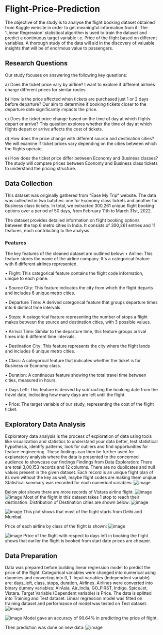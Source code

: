 # Flight-Price-Prediction
The objective of the study is to analyse the flight booking dataset obtained from Kaggle website in order to get meaningful information from it. The 'Linear Regression' statistical algorithm is used to train the dataset and predict a continuous target variable i.e. Price of the flight based on different variables. A thorough study of the data will aid in the discovery of valuable insights that will be of enormous value to passengers.

## Research Questions
Our study focuses on answering the following key questions:

a) Does the ticket price vary by airline?
I want to explore if different airlines charge different prices for similar routes.

b) How is the price affected when tickets are purchased just 1 or 2 days before departure?
Our aim to determine if booking tickets closer to the departure date significantly impacts the price.

c) Does the ticket price change based on the time of day at which flights depart or arrive?
This question explores whether the time of day at which flights depart or arrive affects the cost of tickets.

d) How does the price change with different source and destination cities?
We will examine if ticket prices vary depending on the cities between which the flights operate.

e) How does the ticket price differ between Economy and Business classes?
The study will compare prices between Economy and Business class tickets to understand the pricing structure.

## Data Collection
This dataset was originally gathered from "Ease My Trip" website. The data was collected in two batches: one for Economy class tickets and another for Business class tickets. In total, we extracted 300,261 unique flight booking options over a period of 50 days, from February 11th to March 31st, 2022. 

The dataset provides detailed information on flight booking options between the top 6 metro cities in India. It consists of 300,261 entries and 11 features, each contributing to the analysis.
### Features
The key features of the cleaned dataset are outlined below:
•	Airline: This feature stores the name of the airline company. It's a categorical feature with 6 different airlines represented.

•	Flight: This categorical feature contains the flight code information, unique to each plane.

•	Source City: This feature indicates the city from which the flight departs and includes 6 unique metro cities.

•	Departure Time: A derived categorical feature that groups departure times into 6 distinct time intervals.

•	Stops: A categorical feature representing the number of stops a flight makes between the source and destination cities, with 3 possible values.

•	Arrival Time: Similar to the departure time, this feature groups arrival times into 6 different time intervals.

•	Destination City: This feature represents the city where the flight lands and includes 6 unique metro cities.

•	Class: A categorical feature that indicates whether the ticket is for Business or Economy class.

•	Duration: A continuous feature showing the total travel time between cities, measured in hours.

•	Days Left: This feature is derived by subtracting the booking date from the travel date, indicating how many days are left until the flight.

•	Price: The target variable of our study, representing the cost of the flight ticket.

## Exploratory Data Analysis
Exploratory data analysis is the process of exploration of data using tools like visualization and statistics to understand your data better, test statistical hypothesis, identify patterns, look for outliers and find opportunities for feature engineering. These findings can then be further used for explanatory analysis where the data is presented to the concerned audience to showcase our findings
Findings from Data Exploration:
There are total 3,00,153 records and 12 columns.
There are no duplicates and null values present in the given dataset. Each record is an unique flight plan of its own without the key as well, maybe flight codes are making them unqiue. 
Statistical summary was recorded for each numerical variables:
![image](https://github.com/user-attachments/assets/dd854fab-1be8-40b5-9bcc-ea430800ff76)

Below plot shows there are more records of Vistara airline flight.
![image](https://github.com/user-attachments/assets/610457f0-9b20-4958-9e86-4b05336e9122)
![image](https://github.com/user-attachments/assets/51b1c5d0-9456-4c06-952b-15d63a6cf8ef)
Most of the flight in this dataset takes 1 stop to reach their destination.
Distribution of Destination cities are shown below:
![image](https://github.com/user-attachments/assets/69fd61c5-d668-4aa4-a95f-6a29a53214ea)

![image](https://github.com/user-attachments/assets/44e40e02-8649-406c-ad81-9853b6f98918)
This plot shows that most of the flight starts from Delhi and Mumbai.

Price of each airline by class of the flight is shown:
![image](https://github.com/user-attachments/assets/f01abb35-0bac-4247-be66-8ef8868d854e)

![image](https://github.com/user-attachments/assets/9699b36d-c937-44f7-8aa6-295e10e80748)
Price of the flight with respect to days left in booking the flight shows that earlier the flight is booked from start date prices are cheaper.

## Data Preparation
Data was prepared before building linear regression model to predict the price of the flight. Categorical variables were changed into numerical using dummies and converting into 0, 1.
Input variables (Independent variable) are: days_left, class, stops, duration, Airlines. Airlines were converted into binary dummy variables: AirAsia, Air_India, GO_FIRST, Indigo, SpiceJet, Vistara.
Target Variable (Dependent variable) is Price.
The data is splitted into Training and Test dataset. Linear regression model was fitted on training dataset and performance of model was tested on Test dataset.
![image](https://github.com/user-attachments/assets/6db0e1ff-6c55-4677-92b9-670491921850)

![image](https://github.com/user-attachments/assets/1e28065f-2a6c-47ef-af09-647de3d967c8)
Model gave an accuracy of 90.64% in predicting the price of flight.

Then prediction was done on new data:
![image](https://github.com/user-attachments/assets/1e418e00-4f6f-4d0c-ba1a-88f6aea24b9a)



